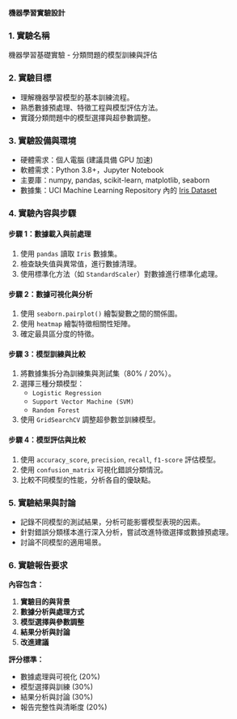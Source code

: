 **機器學習實驗設計**

### 1. 實驗名稱
機器學習基礎實驗 - 分類問題的模型訓練與評估

### 2. 實驗目標
- 理解機器學習模型的基本訓練流程。
- 熟悉數據預處理、特徵工程與模型評估方法。
- 實踐分類問題中的模型選擇與超參數調整。

### 3. 實驗設備與環境
- 硬體需求：個人電腦 (建議具備 GPU 加速)
- 軟體需求：Python 3.8+，Jupyter Notebook
- 主要庫：numpy, pandas, scikit-learn, matplotlib, seaborn
- 數據集：UCI Machine Learning Repository 內的 [Iris Dataset](https://archive.ics.uci.edu/ml/datasets/Iris)

### 4. 實驗內容與步驟
#### **步驟 1：數據載入與前處理**
1. 使用 `pandas` 讀取 `Iris` 數據集。
2. 檢查缺失值與異常值，進行數據清理。
3. 使用標準化方法（如 `StandardScaler`）對數據進行標準化處理。

#### **步驟 2：數據可視化與分析**
1. 使用 `seaborn.pairplot()` 繪製變數之間的關係圖。
2. 使用 `heatmap` 繪製特徵相關性矩陣。
3. 確定最具區分度的特徵。

#### **步驟 3：模型訓練與比較**
1. 將數據集拆分為訓練集與測試集（80% / 20%）。
2. 選擇三種分類模型：
   - `Logistic Regression`
   - `Support Vector Machine (SVM)`
   - `Random Forest`
3. 使用 `GridSearchCV` 調整超參數並訓練模型。

#### **步驟 4：模型評估與比較**
1. 使用 `accuracy_score`, `precision`, `recall`, `f1-score` 評估模型。
2. 使用 `confusion_matrix` 可視化錯誤分類情況。
3. 比較不同模型的性能，分析各自的優缺點。

### 5. 實驗結果與討論
- 記錄不同模型的測試結果，分析可能影響模型表現的因素。
- 針對錯誤分類樣本進行深入分析，嘗試改進特徵選擇或數據預處理。
- 討論不同模型的適用場景。

### 6. 實驗報告要求
**內容包含：**
1. **實驗目的與背景**
2. **數據分析與處理方式**
3. **模型選擇與參數調整**
4. **結果分析與討論**
5. **改進建議**

**評分標準：**
- 數據處理與可視化 (20%)
- 模型選擇與訓練 (30%)
- 結果分析與討論 (30%)
- 報告完整性與清晰度 (20%)

